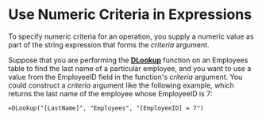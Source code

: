 
# Use Numeric Criteria in Expressions

To specify numeric criteria for an operation, you supply a numeric value as part of the string expression that forms the  _criteria_ argument.

Suppose that you are performing the  **[DLookup](CBE1FC56-E4D7-CB74-02DF-48FC379CF432.md)** function on an Employees table to find the last name of a particular employee, and you want to use a value from the EmployeeID field in the function's _criteria_ argument. You could construct a _criteria_ argument like the following example, which returns the last name of the employee whose EmployeeID is 7:



```
=DLookup("[LastName]", "Employees", "[EmployeeID] = 7")
```

